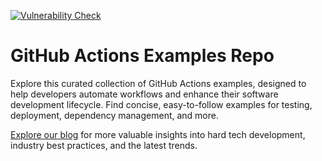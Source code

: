 [![Vulnerability Check](https://github.com/Nadeau-Innovations/example-github-actions/actions/workflows/vulnerability_check.yml/badge.svg)](https://github.com/Nadeau-Innovations/example-github-actions/actions/workflows/vulnerability_check.yml)


# GitHub Actions Examples Repo

Explore this curated collection of GitHub Actions examples, designed to help developers automate workflows and enhance their software development lifecycle.
Find concise, easy-to-follow examples for testing, deployment, dependency management, and more.

[Explore our blog](https://nadeauinnovations.com/blog/) for more valuable insights into hard tech development, industry best practices, and the latest trends.
